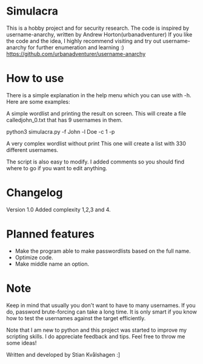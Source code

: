 # Simulacra

This is a hobby project and for security research.
The code is inspired by username-anarchy, written by Andrew Horton(urbanadventurer)
If you like the code and the idea, I highly recommend visiting and try out username-anarchy for further enumeration and learning :)
https://github.com/urbanadventurer/username-anarchy

# How to use

There is a simple explanation in the help menu which you can use with -h.
Here are some examples:

A simple wordlist and printing the result on screen. 
This will create a file calledjohn_0.txt that has 9 usernames in them.

python3 simulacra.py -f John -l Doe -c 1 -p

A very complex wordlist without print
This one will create a list with 330 different usernames.

The script is also easy to modify. I added comments so you should find where to go if you want to edit anything.

# Changelog

Version 1.0
Added complexity 1,2,3 and 4.

# Planned features

* Make the program able to make passwordlists based on the full name.
* Optimize code.
* Make middle name an option.

# Note

Keep in mind that usually you don't want to have to many usernames.
If you do, password brute-forcing can take a long time.
It is only smart if you know how to test the usernames against the target efficiently.

Note that I am new to python and this project was started to improve my scripting skills.
I do appreciate feedback and tips. Feel free to throw me some ideas!

Written and developed by Stian Kvålshagen :]
